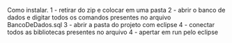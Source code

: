 Como instalar.
1 - retirar do zip e colocar em uma pasta
2 - abrir o banco de dados e digitar todos os comandos presentes no arquivo BancoDeDados.sql
3 - abrir a pasta do projeto com eclipse
4 - conectar todos as bibliotecas presentes no arquivo
4 - apertar em run pelo eclipse
